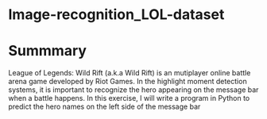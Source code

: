 # Image-recognition_LOL-dataset
# Summmary
League of Legends: Wild Rift (a.k.a Wild Rift) is an mutiplayer online battle arena game developed by Riot Games. In the highlight moment detection systems, it is important to recognize the hero appearing on the message bar when a battle happens. In this exercise, I will write a program in Python to predict the hero names on the left side of the message bar


